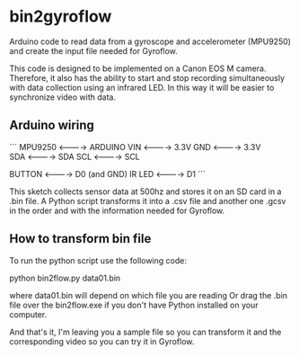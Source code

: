 # bin2gyroflow
Arduino code to read data from a gyroscope and accelerometer (MPU9250) and create the input file needed for Gyroflow.

This code is designed to be implemented on a Canon EOS M camera. Therefore, it also has the ability to start and stop recording simultaneously with data collection using an infrared LED.
In this way it will be easier to synchronize video with data.

## Arduino wiring

´´´
 MPU9250 <----> ARDUINO
   VIN   <---->   3.3V
   GND   <---->   3.3V   
   SDA   <---->   SDA
   SCL   <---->   SCL

  BUTTON <---->   D0 (and GND)
  IR LED <---->   D1
´´´

This sketch collects sensor data at 500hz and stores it on an SD card in a .bin file.
A Python script transforms it into a .csv file and another one .gcsv in the order and with the information needed for Gyroflow.

## How to transform bin file

To run the python script use the following code:

python bin2flow.py data01.bin

where data01.bin will depend on which file you are reading
Or drag the .bin file over the bin2flow.exe if you don't have Python installed on your computer.

And that's it, I'm leaving you a sample file so you can transform it and the corresponding video so you can try it in Gyroflow.

